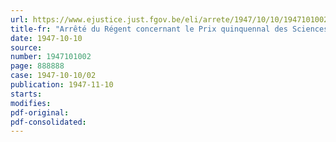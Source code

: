 ```yaml
---
url: https://www.ejustice.just.fgov.be/eli/arrete/1947/10/10/1947101002/justel
title-fr: "Arrêté du Régent concernant le Prix quinquennal des Sciences médicales"
date: 1947-10-10
source:
number: 1947101002
page: 888888
case: 1947-10-10/02
publication: 1947-11-10
starts:
modifies:
pdf-original:
pdf-consolidated:
---
```


